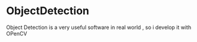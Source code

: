 # ObjectDetection
Object Detection is a very useful software in real world , so i develop it with OPenCV
